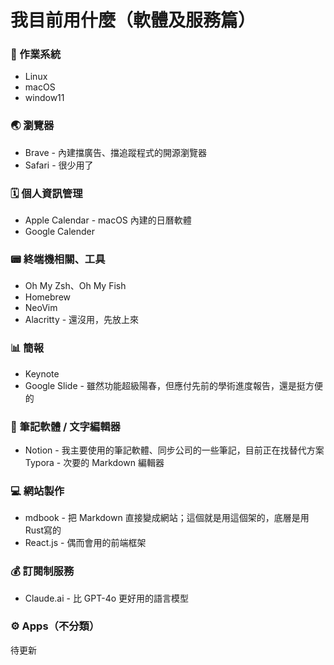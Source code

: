 # 我目前用什麼（軟體及服務篇）

### 💾 作業系統
- Linux
- macOS
- window11

### 🌏 瀏覽器
- Brave - 內建擋廣告、擋追蹤程式的開源瀏覽器
- Safari - 很少用了

### 🗓️ 個人資訊管理
- Apple Calendar - macOS 內建的日曆軟體
- Google Calender

### 📟 終端機相關、工具
- Oh My Zsh、Oh My Fish
- Homebrew
- NeoVim
- Alacritty - 還沒用，先放上來

### 📊 簡報
- Keynote
- Google Slide - 雖然功能超級陽春，但應付先前的學術進度報告，還是挺方便的

### 📝 筆記軟體 / 文字編輯器
- Notion - 我主要使用的筆記軟體、同步公司的一些筆記，目前正在找替代方案
Typora - 次要的 Markdown 編輯器

### 💻 網站製作
- mdbook - 把 Markdown 直接變成網站；這個就是用這個架的，底層是用Rust寫的
- React.js - 偶而會用的前端框架

### 💰 訂閱制服務
- Claude.ai - 比 GPT-4o 更好用的語言模型

### ⚙️ Apps（不分類）
待更新